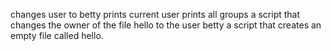 changes user to betty
prints current user
prints all groups
a script that changes the owner of the file hello to the user betty
 a script that creates an empty file called hello.
